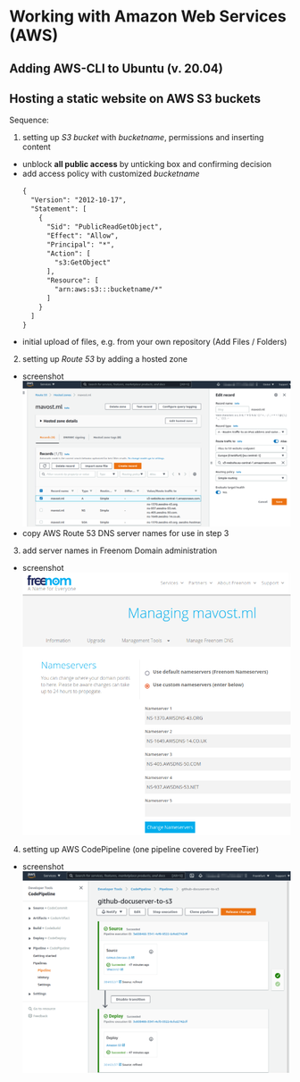# Working with Amazon Web Services (AWS)

## Adding AWS-CLI to Ubuntu (v. 20.04)

## Hosting a static website on AWS S3 buckets

Sequence:  
1. setting up *S3 bucket* with *bucketname*, permissions and inserting content  
  - unblock **all public access** by unticking box and confirming decision
  - add access policy with customized *bucketname*  
    ```
    {
      "Version": "2012-10-17",
      "Statement": [
        {
          "Sid": "PublicReadGetObject",
          "Effect": "Allow",
          "Principal": "*",
          "Action": [
            "s3:GetObject"
          ],
          "Resource": [
            "arn:aws:s3:::bucketname/*"
          ]
        }
      ]
    }
    ```
  - initial upload of files, e.g. from your own repository (Add Files / Folders)

2. setting up *Route 53* by adding a hosted zone
  - screenshot  
  ![alt text][img01]  
  - copy AWS Route 53 DNS server names for use in step 3

3. add server names in Freenom Domain administration
  - screenshot  
  ![alt text][img02]

4. setting up AWS CodePipeline (one pipeline covered by FreeTier)
  - screenshot  
  ![alt text][img03]

[img01]:  ./Pictures/2021-09-01_AWS_Route53_HostedZoneS3.png "Setting up Route53 hosted zone for website S3 bucket"
[img02]:  ./Pictures/2021-09-01_freenom_DNS.png "Entering AWS Route 53 DNS servers to Freenom Domain Settings"
[img03]:  ./Pictures/2021-09-01_AWS_CodePipeline_GitHub-S3.png "Setup for AWS CodePipeline"
